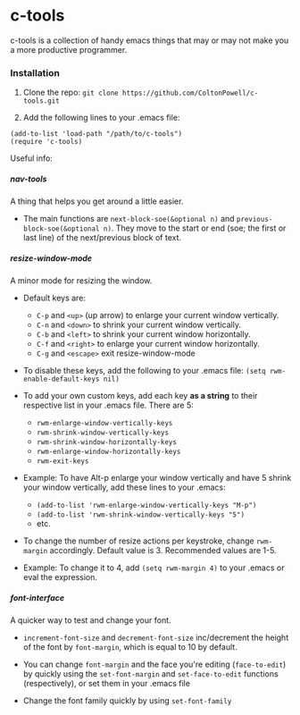 # c-tools
c-tools is a collection of handy emacs things that may or may not make you a more productive programmer.

### Installation
1. Clone the repo:
`git clone https://github.com/ColtonPowell/c-tools.git`

2. Add the following lines to your .emacs file:
```
(add-to-list 'load-path "/path/to/c-tools")
(require 'c-tools)
```

Useful info:

##### nav-tools
A thing that helps you get around a little easier.

- The main functions are `next-block-soe(&optional n)` and `previous-block-soe(&optional n)`. They move to the start or end (soe; the first or last line) of the next/previous block of text.

##### resize-window-mode
A minor mode for resizing the window.

  - Default keys are:
    - `C-p` and `<up>` (up arrow) to enlarge your current window vertically.
    - `C-n` and `<down>` to shrink your current window vertically.
    - `C-b` and `<left>` to shrink your current window horizontally.
    - `C-f` and `<right>` to enlarge your current window horizontally.
    - `C-g` and `<escape>` exit resize-window-mode
    
  - To disable these keys, add the following to your .emacs file:
    `(setq rwm-enable-default-keys nil)`

  - To add your own custom keys, add each key **as a string** to their respective list in your .emacs file. There are 5:
    - `rwm-enlarge-window-vertically-keys`
    - `rwm-shrink-window-vertically-keys`
    - `rwm-shrink-window-horizontally-keys`
    - `rwm-enlarge-window-horizontally-keys`
    - `rwm-exit-keys`
    
  - Example: To have Alt-p enlarge your window vertically and have 5 shrink your window vertically, add these lines to your .emacs:
    - `(add-to-list 'rwm-enlarge-window-vertically-keys "M-p")`
    - `(add-to-list 'rwm-shrink-window-vertically-keys "5")`
    - etc.

  - To change the number of resize actions per keystroke, change `rwm-margin` accordingly. Default value is 3. Recommended values are 1-5.

  - Example: To change it to 4, add `(setq rwm-margin 4)` to your .emacs or eval the expression.

##### font-interface
A quicker way to test and change your font.

- `increment-font-size` and `decrement-font-size` inc/decrement the height of the font by `font-margin`, which is equal to 10 by default.

- You can change `font-margin` and the face you're editing (`face-to-edit`) by quickly using the `set-font-margin` and `set-face-to-edit` functions (respectively), or set them in your .emacs file 

- Change the font family quickly by using `set-font-family`
    
    